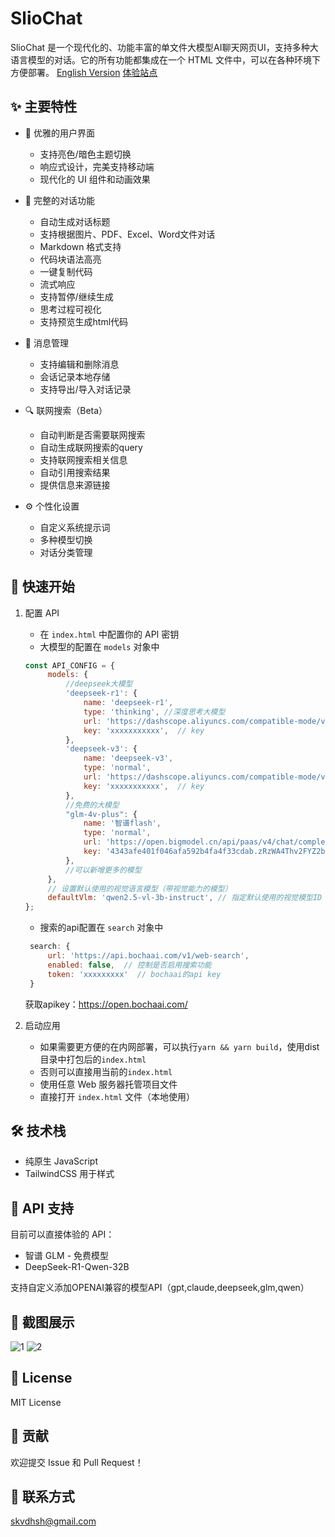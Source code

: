 # SlioChat

SlioChat 是一个现代化的、功能丰富的单文件大模型AI聊天网页UI，支持多种大语言模型的对话。它的所有功能都集成在一个 HTML 文件中，可以在各种环境下方便部署。
[English Version](readme_en.md)
[体验站点](https://slio-chat.pages.dev/)
## ✨ 主要特性

- 🎨 优雅的用户界面
  - 支持亮色/暗色主题切换
  - 响应式设计，完美支持移动端
  - 现代化的 UI 组件和动画效果

- 💬 完整的对话功能
  - 自动生成对话标题
  - 支持根据图片、PDF、Excel、Word文件对话
  - Markdown 格式支持
  - 代码块语法高亮
  - 一键复制代码
  - 流式响应
  - 支持暂停/继续生成
  - 思考过程可视化
  - 支持预览生成html代码

- 📝 消息管理
  - 支持编辑和删除消息
  - 会话记录本地存储
  - 支持导出/导入对话记录

- 🔍 联网搜索（Beta）
  - 自动判断是否需要联网搜索
  - 自动生成联网搜索的query
  - 支持联网搜索相关信息
  - 自动引用搜索结果
  - 提供信息来源链接

- ⚙️ 个性化设置
  - 自定义系统提示词
  - 多种模型切换
  - 对话分类管理

## 🚀 快速开始

1. 配置 API
   - 在 `index.html` 中配置你的 API 密钥
   - 大模型的配置在 `models` 对象中
   ```javascript
   const API_CONFIG = {
        models: {
            //deepseek大模型
            'deepseek-r1': {
                name: 'deepseek-r1',
                type: 'thinking', //深度思考大模型
                url: 'https://dashscope.aliyuncs.com/compatible-mode/v1/chat/completions',
                key: 'xxxxxxxxxxx',  // key
            },
            'deepseek-v3': {
                name: 'deepseek-v3',
                type: 'normal',
                url: 'https://dashscope.aliyuncs.com/compatible-mode/v1/chat/completions',
                key: 'xxxxxxxxxxx',  // key
            },
            //免费的大模型
            "glm-4v-plus": {
                name: '智谱flash',
                type: 'normal',
                url: 'https://open.bigmodel.cn/api/paas/v4/chat/completions',
                key: '4343afe401f046afa592b4fa4f33cdab.zRzWA4Thv2FYZ2ba',  // 智谱的免费模型
            },
            //可以新增更多的模型
        },
        // 设置默认使用的视觉语言模型（带视觉能力的模型）
        defaultVlm: 'qwen2.5-vl-3b-instruct', // 指定默认使用的视觉模型ID
   };
   ```
   - 搜索的api配置在 `search` 对象中
   ```javascript
    search: {
        url: 'https://api.bochaai.com/v1/web-search',
        enabled: false,  // 控制是否启用搜索功能
        token: 'xxxxxxxxx'  // bochaai的api key
    }
   ```
   获取apikey：https://open.bochaai.com/
   

2. 启动应用
   - 如果需要更方便的在内网部署，可以执行`yarn && yarn build`，使用dist目录中打包后的`index.html`
   - 否则可以直接用当前的`index.html`
   - 使用任意 Web 服务器托管项目文件
   - 直接打开 `index.html` 文件（本地使用）

## 🛠️ 技术栈

- 纯原生 JavaScript
- TailwindCSS 用于样式

## 🔑 API 支持

目前可以直接体验的 API：

- 智谱 GLM - 免费模型
- DeepSeek-R1-Qwen-32B

支持自定义添加OPENAI兼容的模型API（gpt,claude,deepseek,glm,qwen）


## 📸 截图展示

![1](https://skwang-static.oss-cn-hongkong.aliyuncs.com/img/1.png)
![2](https://skwang-static.oss-cn-hongkong.aliyuncs.com/img/2.png)

## 📝 License

MIT License

## 🤝 贡献

欢迎提交 Issue 和 Pull Request！

## 📧 联系方式

skvdhsh@gmail.com